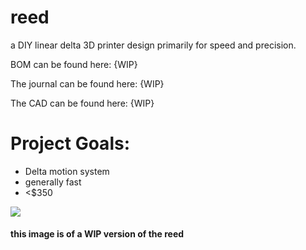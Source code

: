# reed
a DIY linear delta 3D printer design primarily for speed and precision.

BOM can be found here: {WIP}

The journal can be found here: {WIP}

The CAD can be found here: {WIP}

# Project Goals:
- Delta motion system
- generally fast
- <$350

<img src=https://hc-cdn.hel1.your-objectstorage.com/s/v3/af3f3292d930a672cfa2457d74d7dbd709922fc5_image.png>

#### this image is of a WIP version of the reed
